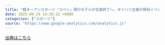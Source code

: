 ```yaml
---
title: "軽オープンスポーツ『コペン』現行モデルが生産終了へ。ダイハツ主催の特別イベント開催決定（オートスポーツweb） - Yahoo!ニュース"
date: 2025-09-29 14:26:52 +0900
categories: ["スポーツ"]
source: "https://www.google-analytics.com/analytics.js"
---
```


[出典はこちら](https://www.google-analytics.com/analytics.js)
